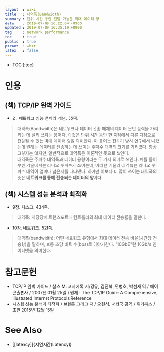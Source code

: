 ```yaml
---
layout  : wiki
title   : 대역폭(Bandwidth)
summary : 단위 시간 동안 전달 가능한 최대 데이터 양
date    : 2019-07-09 16:22:04 +0900
updated : 2019-07-09 16:35:19 +0900
tag     : network performance
toc     : true
public  : true
parent  : what
latex   : false
---
```

* TOC
{:toc}

# 인용
## (책) TCP/IP 완벽 가이드

* 2 . 네트워크 성능 문제와 개념. 35쪽.

> 대역폭(Bandwidth)은 네트워크나 데이터 전송 매체의 데이터 운반 능력을 가리키는 데 널리 쓰이는 용어다.
이것은 단위 시간 동안 한 지점에서 다른 지점으로 전달될 수 있는 최대 데이터 양을 의미한다.
이 용어는 전자기 방사 연구에서 나왔는데 원래는 데이터를 전송하는 데 쓰이는 주파수 대역의 크기를 가리켰다.
항상 그렇지는 않지만, 일반적으로 대역폭은 이론적인 뜻으로 쓰인다.  
대역폭은 주파수 대역폭과 데이터 용량이라는 두 가지 의미로 쓰인다.
예를 들어 무선 기술에서는 라디오 주파수가 쓰이는데, 이러한 기술의 대역폭은 라디오 주파수 대역이 얼마나 넓은지를 나타낸다.
하지만 이보다 더 많이 쓰이는 대역폭의 뜻은 **네트워크를 통해 전송되는 데이터의 양**이다.

## (책) 시스템 성능 분석과 최적화

* 9장. 디스크. 434쪽.

> 대역폭: 저장장치 트랜스포트나 컨트롤러의 최대 데이터 전송률을 말한다.

* 10장. 네트워크. 521쪽.

> 대역폭(bandwidth): 어떤 네트워크 유형에서 최대 데이터 전송 비율(시간당 전송량)을 말하며, 보통 초당 비트 수(bps)로 이야기한다. "10GbE"란 10Gb/s 인 이더넷을 의미한다.

# 참고문헌

* TCP/IP 완벽 가이드 / 찰스 M. 코지에록 저/강유, 김진혁, 민병호, 박선재 역 / 에이콘출판사 / 2007년 01월 25일 / 원제 : The TCP/IP Guide: A Comprehensive, Illustrated Internet Protocols Reference
* 시스템 성능 분석과 최적화 / 브렌든 그레그 저 / 오현석, 서형국 공역 / 위키북스 / 초판 2015년 12월 15일

# See Also

* [[latency]]{지연시간(Latency)}
